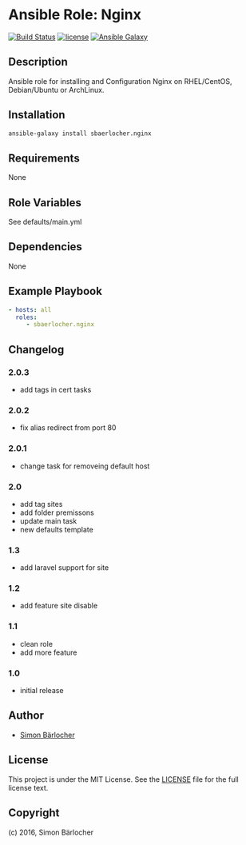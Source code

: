 # Ansible Role: Nginx

[![Build Status](https://travis-ci.org/sbaerlocher/ansible.nginx.svg?branch=master)](https://travis-ci.org/sbaerlocher/ansible.nginx) [![license](https://img.shields.io/github/license/mashape/apistatus.svg)](https://sbaerlo.ch/licence) [![Ansible Galaxy](http://img.shields.io/badge/ansible--galaxy-nginx-blue.svg)](https://galaxy.ansible.com/sbaerlocher/nginx)

## Description

Ansible role for installing and Configuration Nginx on RHEL/CentOS, Debian/Ubuntu or ArchLinux.

## Installation

```bash
ansible-galaxy install sbaerlocher.nginx
```

## Requirements

None

## Role Variables

See defaults/main.yml

## Dependencies

None

## Example Playbook

```yml
- hosts: all
  roles:
     - sbaerlocher.nginx
```

## Changelog

### 2.0.3

* add tags in cert tasks

### 2.0.2

* fix alias redirect from port 80

### 2.0.1

* change task for removeing default host

### 2.0

* add tag sites
* add folder premissons
* update main task
* new defaults template

### 1.3

* add laravel support for site

### 1.2

* add feature site disable

### 1.1

* clean role
* add more feature

### 1.0

* initial release

## Author

* [Simon Bärlocher](https://sbaerlocher.ch)

## License

This project is under the MIT License. See the [LICENSE](https://sbaerlo.ch/licence) file for the full license text.

## Copyright

(c) 2016, Simon Bärlocher